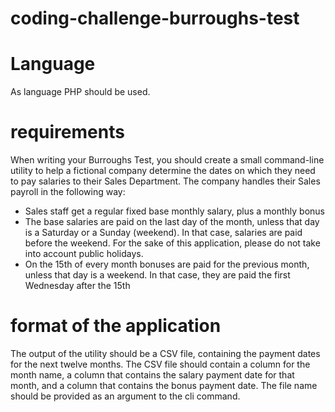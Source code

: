 # coding-challenge-burroughs-test

# Language
As language PHP should be used.

# requirements
When writing your Burroughs Test, you should create a small command-line utility to help a fictional company determine the dates on which they need to pay salaries to their Sales Department.
The company handles their Sales payroll in the following way:
- Sales staff get a regular fixed base monthly salary, plus a monthly bonus
- The base salaries are paid on the last day of the month, unless that day is a Saturday or a Sunday
(weekend). In that case, salaries are paid before the weekend. For the sake of this application, please do not take into account public holidays.
- On the 15th of every month bonuses are paid for the previous month, unless that day is a weekend. In that case, they are paid the first Wednesday after the 15th

# format of the application
The output of the utility should be a CSV file, containing the payment dates for the next twelve months.
The CSV file should contain a column for the month name, a column that contains the salary payment date for that month, and a column that contains the bonus payment date. The file name should be provided as an argument to the cli command.
